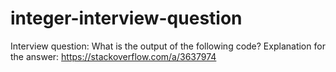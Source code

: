 # integer-interview-question
Interview question: What is the output of the following code?
Explanation for the answer: https://stackoverflow.com/a/3637974
